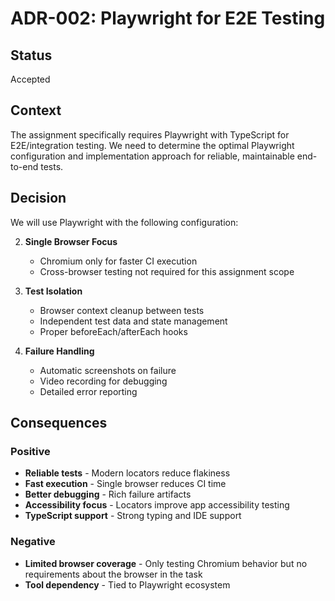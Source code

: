 # ADR-002: Playwright for E2E Testing

## Status
Accepted

## Context
The assignment specifically requires Playwright with TypeScript for E2E/integration testing. We need to determine the optimal Playwright configuration and implementation approach for reliable, maintainable end-to-end tests.

## Decision
We will use Playwright with the following configuration:

2. **Single Browser Focus**
   - Chromium only for faster CI execution
   - Cross-browser testing not required for this assignment scope

3. **Test Isolation**
   - Browser context cleanup between tests
   - Independent test data and state management
   - Proper beforeEach/afterEach hooks

4. **Failure Handling**
   - Automatic screenshots on failure
   - Video recording for debugging
   - Detailed error reporting

## Consequences

### Positive
- **Reliable tests** - Modern locators reduce flakiness
- **Fast execution** - Single browser reduces CI time
- **Better debugging** - Rich failure artifacts
- **Accessibility focus** - Locators improve app accessibility testing
- **TypeScript support** - Strong typing and IDE support

### Negative
- **Limited browser coverage** - Only testing Chromium behavior but no requirements about the browser in the task
- **Tool dependency** - Tied to Playwright ecosystem